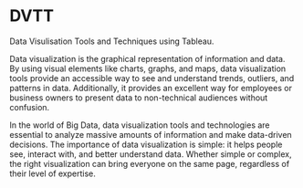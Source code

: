 # DVTT
Data Visulisation Tools and Techniques using Tableau.

Data visualization is the graphical representation of information and data. By using visual elements like charts, graphs, and maps, data visualization tools provide an accessible way to see and understand trends, outliers, and patterns in data. Additionally, it provides an excellent way for employees or business owners to present data to non-technical audiences without confusion.

In the world of Big Data, data visualization tools and technologies are essential to analyze massive amounts of information and make data-driven decisions.
The importance of data visualization is simple: it helps people see, interact with, and better understand data. Whether simple or complex, the right visualization can bring everyone on the same page, regardless of their level of expertise.
